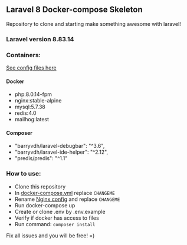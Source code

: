 ## Laravel 8 Docker-compose Skeleton

Repository to clone and starting make something awesome with laravel!

### Laravel version 8.83.14

### Containers:

[See config files here](config/docker/)

#### Docker

* php:8.0.14-fpm
* nginx:stable-alpine
* mysql:5.7.38
* redis:4.0
* mailhog:latest


#### Composer

* "barryvdh/laravel-debugbar": "^3.6",
* "barryvdh/laravel-ide-helper": "^2.12",
* "predis/predis": "^1.1"


### How to use:

- Clone this repository
- In [docker-compose.yml](docker-compose.yml) replace `CHANGEME`
- Rename [Nginx config](config/docker/containers/nginx/conf/projecturl.conf) and replace `CHANGEME`
- Run docker-compose up
- Create or clone .env by .env.example
- Verify if docker has access to files
- Run command: `composer install`

Fix all issues and you will be free! =)
